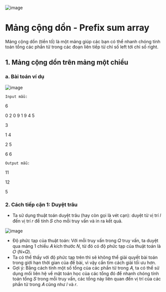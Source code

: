 ![image](https://github.com/minchangggg/DSA/assets/125820144/33900f9e-bbe9-40ea-847c-d1176abe2d6e)
# Mảng cộng dồn - Prefix sum array
Mảng cộng dồn (tiền tố) là một mảng giúp các bạn có thể nhanh chóng tính toán tổng các phần tử trong các đoạn liên tiếp từ chỉ số left tới chỉ số right.

## 1. Mảng cộng dồn trên mảng một chiều
### a. Bài toán ví dụ

![image](https://github.com/minchangggg/DSA/assets/125820144/925e04f3-ddda-40bf-b66a-7d2ab5a33928)

`Input mẫu:`

6

0 2 0 9 1 9 4 5

3

1 4

2 5

6 6

`Output mẫu:`

11

12

5

### 2. Cách tiếp cận 1: Duyệt trâu
- Ta sử dụng thuật toán duyệt trâu (hay còn gọi là vét cạn): duyệt từ vị trí 𝑙 đến vị trí 𝑟 để tính 𝑆 cho mỗi truy vấn và in ra kết quả.

![image](https://github.com/minchangggg/DSA/assets/125820144/cb1ddd56-2b9a-4c12-b863-4d080b6f98e7)

- Độ phức tạp của thuật toán: Với mỗi truy vấn trong 𝑄 truy vấn, ta duyệt qua mảng 1 chiều 𝐴 kích thước 𝑁, từ đó có độ phức tạp của thuật toán là 𝑂 (𝑁×𝑄).     
- Ta có thể thấy với độ phức tạp trên thì sẽ không thể giải quyết bài toán trong giới hạn thời gian của đề bài, vì vậy cần tìm cách giải tối ưu hơn.
- Gợi ý: Bằng cách tính một số tổng của các phần tử trong 𝐴, ta có thể sử dụng mối liên hệ về mặt toán học của các tổng đó để nhanh chóng tính toán tổng 𝑆 trong mỗi truy vấn, các tổng này liên quan đến vị trí của các phần tử trong 𝐴 cũng như 𝑙 và 𝑟.
